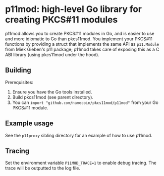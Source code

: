 # p11mod: high-level Go library for creating PKCS#11 modules

p11mod allows you to create PKCS#11 modules in Go, and is easier to use and more idiomatic to Go than pkcs11mod.  You implement your PKCS#11 functions by providing a struct that implements the same API as `p11.Module` from Miek Gieben's p11 package; p11mod takes care of exposing this as a C ABI library (using pkcs11mod under the hood).

## Building

Prerequisites:

1. Ensure you have the Go tools installed.
2. Build pkcs11mod (see parent directory).
3. You can `import "github.com/namecoin/pkcs11mod/p11mod"` from your Go PKCS#11 module.

## Example usage

See the `p11proxy` sibling directory for an example of how to use p11mod.

## Tracing

Set the environment variable `P11MOD_TRACE=1` to enable debug tracing.  The trace will be outputted to the log file.
